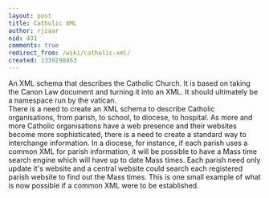 ```yaml
---
layout: post
title: Catholic XML
author: rjzaar
nid: 431
comments: true
redirect_from: /wiki/catholic-xml/
created: 1339298463
---
```

<div id="oc-wiki-content" class="oc-wiki-content">
<div class="visualClear">An XML schema that describes the Catholic Church. It is based on taking the Canon Law document and turning it into an XML. It should ultimately be a namespace run by the vatican.</div>
<div class="visualClear"><span>
</span></div>
<div class="visualClear"><span>There is a need to create an XML schema to describe Catholic organisations, from parish, to school, to diocese, to hospital. As more and more Catholic organisations have a web presence and their websites become more sophisticated, there is a need to create a standard way to interchange information. In a diocese, for instance, if each parish uses a common XML for parish information, it will be possible to have a Mass time search engine which will have up to date Mass times. Each parish need only update it's website and a central website could search each registered parish website to find out the Mass times. This is one small example of what is now possible if a common XML were to be established.</span></div>
</div>
